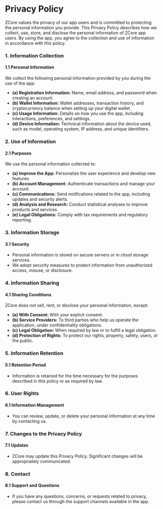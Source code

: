 # Privacy Policy

ZCore values the privacy of our app users and is committed to protecting the personal information you provide. This Privacy Policy describes how we collect, use, store, and disclose the personal information of ZCore app users. By using the app, you agree to the collection and use of information in accordance with this policy.

### 1. Information Collection <a href="#1-coleta-de-informa-es" id="1-coleta-de-informa-es"></a>

#### 1.1 Personal Information <a href="#1-1-informa-es-pessoais" id="1-1-informa-es-pessoais"></a>

We collect the following personal information provided by you during the use of the app:

* **(a) Registration Information:** Name, email address, and password when creating an account.
* **(b) Wallet Information:** Wallet addresses, transaction history, and cryptocurrency balance when setting up your digital wallet.
* **(c) Usage Information:** Details on how you use the app, including interactions, preferences, and settings.
* **(d) Device Information:** Technical information about the device used, such as model, operating system, IP address, and unique identifiers.

### 2. Use of Information <a href="#2-uso-das-informa-es" id="2-uso-das-informa-es"></a>

#### 2.1 Purposes <a href="#2-1-finalidades" id="2-1-finalidades"></a>

We use the personal information collected to:

* **(a) Improve the App:** Personalize the user experience and develop new features.
* **(b) Account Management:** Authenticate transactions and manage your account.
* **(c) Communications:** Send notifications related to the app, including updates and security alerts.
* **(d) Analysis and Research:** Conduct statistical analyses to improve products and services.
* **(e) Legal Obligations:** Comply with tax requirements and regulatory reporting.

### 3. Information Storage <a href="#3-armazenamento-das-informa-es" id="3-armazenamento-das-informa-es"></a>

#### 3.1 Security <a href="#3-1-seguran-a" id="3-1-seguran-a"></a>

* Personal information is stored on secure servers or in cloud storage services.
* We adopt security measures to protect information from unauthorized access, misuse, or disclosure.

### 4. Information Sharing <a href="#4-compartilhamento-das-informa-es" id="4-compartilhamento-das-informa-es"></a>

#### 4.1 Sharing Conditions <a href="#4-1-condi-es-de-compartilhamento" id="4-1-condi-es-de-compartilhamento"></a>

ZCore does not sell, rent, or disclose your personal information, except:

* **(a) With Consent:** With your explicit consent.
* **(b) Service Providers:** To third parties who help us operate the application, under confidentiality obligations.
* **(c) Legal Obligation:** When required by law or to fulfill a legal obligation.
* **(d) Protection of Rights:** To protect our rights, property, safety, users, or the public.

### 5. Information Retention <a href="#5-reten-o-de-informa-es" id="5-reten-o-de-informa-es"></a>

#### 5.1 Retention Period <a href="#5-1-per-odo-de-reten-o" id="5-1-per-odo-de-reten-o"></a>

* Information is retained for the time necessary for the purposes described in this policy or as required by law.

### 6. User Rights <a href="#6-direitos-do-usu-rio" id="6-direitos-do-usu-rio"></a>

#### 6.1 Information Management <a href="#6-1-gerenciamento-de-informa-es" id="6-1-gerenciamento-de-informa-es"></a>

* You can review, update, or delete your personal information at any time by contacting us.

### 7. Changes to the Privacy Policy <a href="#7-altera-es-na-pol-tica-de-privacidade" id="7-altera-es-na-pol-tica-de-privacidade"></a>

#### 7.1 Updates <a href="#7-1-atualiza-es" id="7-1-atualiza-es"></a>

* ZCore may update this Privacy Policy. Significant changes will be appropriately communicated.

### 8. Contact <a href="#8-contato" id="8-contato"></a>

#### 8.1 Support and Questions <a href="#8-1-suporte-e-d-vidas" id="8-1-suporte-e-d-vidas"></a>

* If you have any questions, concerns, or requests related to privacy, please contact us through the support channels available in the app.
